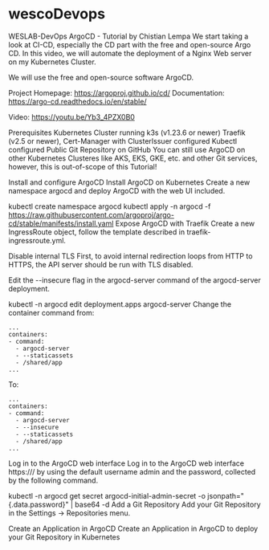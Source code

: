 # wescoDevops
WESLAB-DevOps
ArgoCD -  Tutorial by Chistian Lempa
We start taking a look at CI-CD, especially the CD part with the free and open-source Argo CD. In this video, we will automate the deployment of a Nginx Web server on my Kubernetes Cluster.

We will use the free and open-source software ArgoCD.

Project Homepage: https://argoproj.github.io/cd/ Documentation: https://argo-cd.readthedocs.io/en/stable/

Video: https://youtu.be/Yb3_4PZX0B0

Prerequisites
Kubernetes Cluster running k3s (v1.23.6 or newer)
Traefik (v2.5 or newer), Cert-Manager with ClusterIssuer configured
Kubectl configured
Public Git Repository on GitHub
You can still use ArgoCD on other Kubernetes Clusteres like AKS, EKS, GKE, etc. and other Git services, however, this is out-of-scope of this Tutorial!

Install and configure ArgoCD
Install ArgoCD on Kubernetes
Create a new namespace argocd and deploy ArgoCD with the web UI included.

kubectl create namespace argocd
kubectl apply -n argocd -f https://raw.githubusercontent.com/argoproj/argo-cd/stable/manifests/install.yaml
Expose ArgoCD with Traefik
Create a new IngressRoute object, follow the template described in traefik-ingressroute.yml.

Disable internal TLS
First, to avoid internal redirection loops from HTTP to HTTPS, the API server should be run with TLS disabled.

Edit the --insecure flag in the argocd-server command of the argocd-server deployment.

kubectl -n argocd edit deployment.apps argocd-server
Change the container command from:

    ...
    containers:
    - command:
      - argocd-server
      - --staticassets
      - /shared/app
    ...
To:

    ...
    containers:
    - command:
      - argocd-server
      - --insecure
      - --staticassets
      - /shared/app
    ...
Log in to the ArgoCD web interface
Log in to the ArgoCD web interface https://<your-dns-record>/ by using the default username admin and the password, collected by the following command.

kubectl -n argocd get secret argocd-initial-admin-secret -o jsonpath="{.data.password}" | base64 -d
Add a Git Repository
Add your Git Repository in the Settings -> Repositories menu.

Create an Application in ArgoCD
Create an Application in ArgoCD to deploy your Git Repository in Kubernetes
